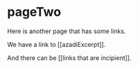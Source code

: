 # pageTwo

Here is another page that has some links.

We have a link to [[azadiExcerpt]].  

And there can be [[links that are incipient]].  


